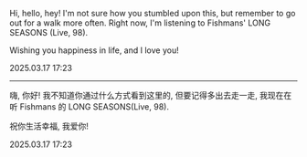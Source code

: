 Hi, hello, hey! I'm not sure how you stumbled upon this, but remember to go out for a walk more often. Right now, I'm listening to Fishmans' LONG SEASONS (Live, 98).

Wishing you happiness in life, and I love you!

2025.03.17 17:23

-----

嗨, 你好! 我不知道你通过什么方式看到这里的, 但要记得多出去走一走, 我现在在听 Fishmans 的 LONG SEASONS(Live, 98). 

祝你生活幸福, 我爱你!

2025.03.17 17:23